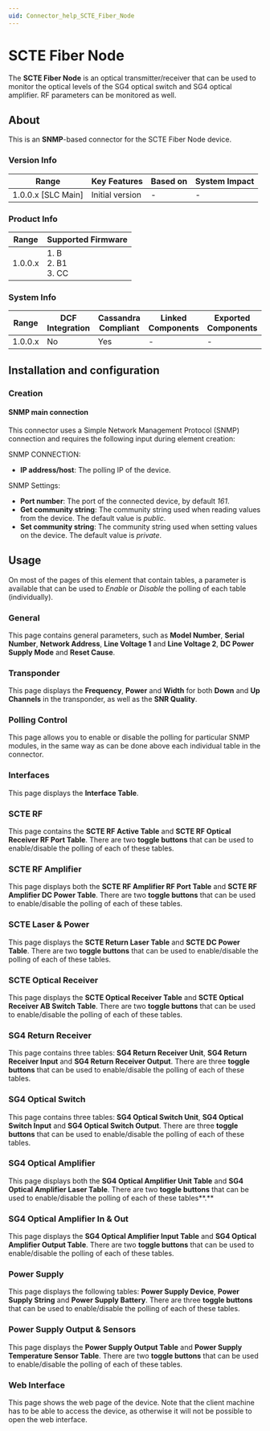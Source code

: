 ```yaml
---
uid: Connector_help_SCTE_Fiber_Node
---
```


# SCTE Fiber Node

The **SCTE Fiber Node** is an optical transmitter/receiver that can be used to monitor the optical levels of the SG4 optical switch and SG4 optical amplifier. RF parameters can be monitored as well.

## About

This is an **SNMP**-based connector for the SCTE Fiber Node device.

### Version Info

| Range                | Key Features     | Based on     | System Impact     |
|----------------------|------------------|--------------|-------------------|
| 1.0.0.x [SLC Main]   | Initial version  | -            | -                 |

### Product Info

| Range   | Supported Firmware     |
|---------|------------------------|
| 1.0.0.x | 1. B<br>2. B1<br>3. CC |

### System Info

| Range     | DCF Integration     | Cassandra Compliant     | Linked Components     | Exported Components     |
|-----------|---------------------|-------------------------|-----------------------|-------------------------|
| 1.0.0.x   | No                  | Yes                     | -                     | -                       |

## Installation and configuration

### Creation

#### SNMP main connection

This connector uses a Simple Network Management Protocol (SNMP) connection and requires the following input during element creation:

SNMP CONNECTION:

- **IP address/host**: The polling IP of the device.

SNMP Settings:

- **Port number**: The port of the connected device, by default *161*.
- **Get community string**: The community string used when reading values from the device. The default value is *public*.
- **Set community string**: The community string used when setting values on the device. The default value is *private*.

## Usage

On most of the pages of this element that contain tables, a parameter is available that can be used to *Enable* or *Disable* the polling of each table (individually).

### General

This page contains general parameters, such as **Model Number**, **Serial Number**, **Network Address**, **Line Voltage 1** and **Line Voltage 2**, **DC Power Supply Mode** and **Reset Cause**.

### Transponder

This page displays the **Frequency**, **Power** and **Width** for both **Down** and **Up Channels** in the transponder, as well as the **SNR Quality**.

### Polling Control

This page allows you to enable or disable the polling for particular SNMP modules, in the same way as can be done above each individual table in the connector.

### Interfaces

This page displays the **Interface Table**.

### SCTE RF

This page contains the **SCTE RF Active Table** and **SCTE RF Optical Receiver RF Port Table**. There are two **toggle buttons** that can be used to enable/disable the polling of each of these tables.

### SCTE RF Amplifier

This page displays both the **SCTE RF Amplifier RF Port Table** and **SCTE RF Amplifier DC Power Table**. There are two **toggle buttons** that can be used to enable/disable the polling of each of these tables.

### SCTE Laser & Power

This page displays the **SCTE Return Laser Table** and **SCTE DC Power Table**. There are two **toggle buttons** that can be used to enable/disable the polling of each of these tables.

### SCTE Optical Receiver

This page displays the **SCTE Optical Receiver Table** and **SCTE Optical Receiver AB Switch Table**. There are two **toggle buttons** that can be used to enable/disable the polling of each of these tables.

### SG4 Return Receiver

This page contains three tables: **SG4 Return Receiver Unit**, **SG4 Return Receiver Input** and **SG4 Return Receiver Output**. There are three **toggle buttons** that can be used to enable/disable the polling of each of these tables.

### SG4 Optical Switch

This page contains three tables: **SG4 Optical Switch Unit**, **SG4 Optical Switch Input** and **SG4 Optical Switch Output**. There are three **toggle buttons** that can be used to enable/disable the polling of each of these tables.

### SG4 Optical Amplifier

This page displays both the **SG4 Optical Amplifier Unit Table** and **SG4 Optical Amplifier Laser Table**. There are two **toggle buttons** that can be used to enable/disable the polling of each of these tables**.**

### SG4 Optical Amplifier In & Out

This page displays the **SG4 Optical Amplifier Input Table** and **SG4 Optical Amplifier Output Table**. There are two **toggle buttons** that can be used to enable/disable the polling of each of these tables.

### Power Supply

This page displays the following tables: **Power Supply Device**, **Power Supply String** and **Power Supply Battery**. There are three **toggle buttons** that can be used to enable/disable the polling of each of these tables.

### Power Supply Output & Sensors

This page displays the **Power Supply Output Table** and **Power Supply Temperature Sensor Table**. There are two **toggle buttons** that can be used to enable/disable the polling of each of these tables.

### Web Interface

This page shows the web page of the device. Note that the client machine has to be able to access the device, as otherwise it will not be possible to open the web interface.

